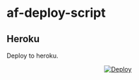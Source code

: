 # af-deploy-script

<!-- ## Railway

[![Deploy on Railway](https://railway.app/button.svg)](https://railway.app/new/template?template=)
<br> -->

## Heroku

Deploy to heroku.
<p align="center">
<a href="https://heroku.com/deploy?template=https://github.com/AdhithachuzzOp/af-deploy-script">
  <img src="https://www.herokucdn.com/deploy/button.svg" alt="Deploy">
</a>
</p>

